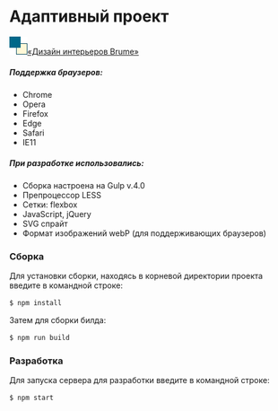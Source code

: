 # Адаптивный проект
![alt text](src/img/favicon.png)[«Дизайн интерьеров Brume»](http://galanovi.h1n.ru/)
##### Поддержка браузеров:
  - Chrome
  - Opera
  - Firefox
  - Edge
  - Safari
  - IE11
  
##### При разработке использовались:
  - Сборка настроена на Gulp v.4.0
  - Препроцессор LESS
  - Сетки: flexbox
  - JavaScript, jQuery
  - SVG спрайт
  - Формат изображений webP (для поддерживающих браузеров)

### Сборка
Для установки сборки, находясь в корневой директории проекта введите в командной строке:
```sh
$ npm install
```
Затем для сборки билда:
```sh
$ npm run build
```
### Разработка
Для запуска сервера для разработки введите в командной строке:
```sh
$ npm start
```
